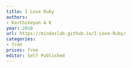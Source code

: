 ```yaml
---
title: I Love Ruby
authors:
- Karthikeyan A K
year: 2010
url: https://mindaslab.github.io/I-Love-Ruby/
categories:
- free
prices: free
editor: Self Published
---
```

